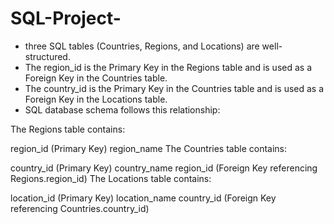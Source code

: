 # SQL-Project-
- three SQL tables (Countries, Regions, and Locations) are well-structured.
- The region_id is the Primary Key in the Regions table and is used as a Foreign Key in the Countries table.
- The country_id is the Primary Key in the Countries table and is used as a Foreign Key in the Locations table.
- SQL database schema follows this relationship:

The Regions table contains:

region_id (Primary Key)
region_name
The Countries table contains:

country_id (Primary Key)
country_name
region_id (Foreign Key referencing Regions.region_id)
The Locations table contains:

location_id (Primary Key)
location_name
country_id (Foreign Key referencing Countries.country_id)

